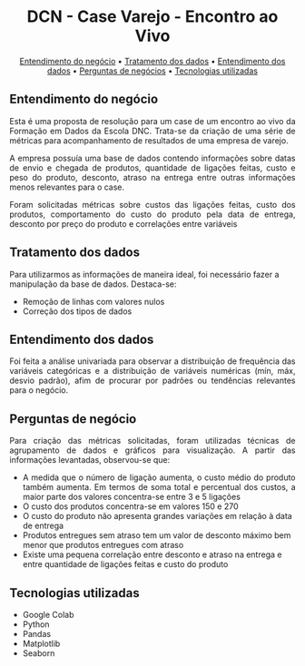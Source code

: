 <h1 align="center">DCN - Case Varejo - Encontro ao Vivo</h1>

<p align="center">
 <a href="#entendimento-do-negócio">Entendimento do negócio</a> •
 <a href="#tratamento-dos-dados">Tratamento dos dados</a> • 
 <a href="#entendimento-dos-dados">Entendimento dos dados</a> • 
 <a href="#perguntas-de-negócio">Perguntas de negócios</a> •  
 <a href="#tecnologias-utilizadas">Tecnologias utilizadas</a
</p>

## Entendimento do negócio

<p align="justify"> Esta é uma proposta de resolução para um case de um encontro ao vivo da Formação em Dados da Escola DNC. Trata-se da criação de uma série de métricas para acompanhamento de resultados de uma empresa de varejo.

<p align="justify"> A empresa possuía uma base de dados contendo informações sobre datas de envio e chegada de produtos, quantidade de ligações feitas, custo e peso do produto, desconto, atraso na entrega entre outras informações menos relevantes para o case.

<p align="justify"> Foram solicitadas métricas sobre custos das ligações feitas, custo dos produtos, comportamento do custo do produto pela data de entrega, desconto por preço do produto e correlações entre variáveis

## Tratamento dos dados
Para utilizarmos as informações de maneira ideal, foi necessário fazer a manipulação da base de dados. Destaca-se:
- Remoção de linhas com valores nulos
- Correção dos tipos de dados

## Entendimento dos dados
<p align="justify"> Foi feita a análise univariada para observar a distribuição de frequência das variáveis categóricas e a distribuição de variáveis numéricas (mín, máx, desvio padrão), afim de procurar por padrôes ou tendências relevantes para o negócio.

## Perguntas de negócio
<p align="justify"> 
Para criação das métricas solicitadas, foram utilizadas técnicas de agrupamento de dados e gráficos para visualização. A partir das informações levantadas, observou-se que:

- <div align="justify"> A medida que o número de ligação aumenta, o custo médio do produto também aumenta. Em termos de soma total e percentual dos custos, a maior parte dos valores concentra-se entre 3 e 5 ligações
- O custo dos produtos concentra-se em valores 150 e 270
- O custo do produto não apresenta grandes variações em relação à data de entrega
- Produtos entregues sem atraso tem um valor de desconto máximo bem menor que produtos entregues com atraso
- Existe uma pequena correlação entre desconto e atraso na entrega e entre quantidade de ligações feitas e custo do produto

## Tecnologias utilizadas
- Google Colab
- Python
- Pandas
- Matplotlib
- Seaborn
